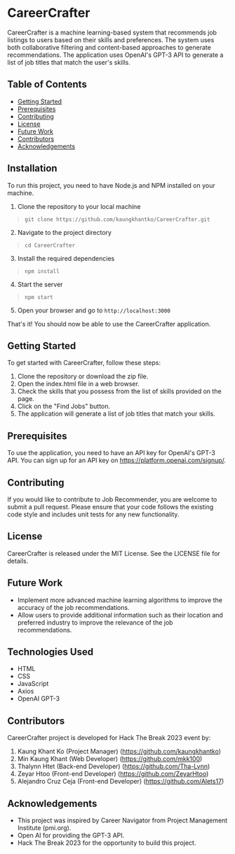 # CareerCrafter

CareerCrafter is a machine learning-based system that recommends job listings to users based on their skills and preferences. The system uses both collaborative filtering and content-based approaches to generate recommendations. The application uses OpenAI's GPT-3 API to generate a list of job titles that match the user's skills.

## Table of Contents

- [Getting Started](#getting-started)
- [Prerequisites](#prerequisites)
- [Contributing](#contributing)
- [License](#license)
- [Future Work](#future-work)
- [Contributors](#contributors)
- [Acknowledgements](#acknowledgements)

## Installation

To run this project, you need to have Node.js and NPM installed on your machine.

1. Clone the repository to your local machine
> ```git clone https://github.com/kaungkhantko/CareerCrafter.git```
2. Navigate to the project directory
> ```cd CareerCrafter```
3. Install the required dependencies
> ```npm install```
4. Start the server
> ```npm start```
5. Open your browser and go to `http://localhost:3000`

That's it! You should now be able to use the CareerCrafter application.

## Getting Started

To get started with CareerCrafter, follow these steps:

1. Clone the repository or download the zip file.
2. Open the index.html file in a web browser.
3. Check the skills that you possess from the list of skills provided on the page.
4. Click on the "Find Jobs" button.
5. The application will generate a list of job titles that match your skills.

## Prerequisites

To use the application, you need to have an API key for OpenAI's GPT-3 API. You can sign up for an API key on https://platform.openai.com/signup/.

## Contributing

If you would like to contribute to Job Recommender, you are welcome to submit a pull request. Please ensure that your code follows the existing code style and includes unit tests for any new functionality.

## License

CareerCrafter is released under the MIT License. See the LICENSE file for details.

## Future Work

- Implement more advanced machine learning algorithms to improve the accuracy of the job recommendations.
- Allow users to provide additional information such as their location and preferred industry to improve the relevance of the job recommendations.

## Technologies Used

- HTML
- CSS
- JavaScript
- Axios
- OpenAI GPT-3

## Contributors

CareerCrafter project is developed for Hack The Break 2023 event by:

1. Kaung Khant Ko (Project Manager) (https://github.com/kaungkhantko)
2. Min Kaung Khant (Web Developer) (https://github.com/mkk100)
3. Thalynn Htet (Back-end Developer) (https://github.com/Tha-Lynn)
4. Zeyar Htoo (Front-end Developer) (https://github.com/ZeyarHtoo)
5. Alejandro Cruz Ceja (Front-end Developer) (https://github.com/Alets17)

## Acknowledgements

- This project was inspired by Career Navigator from Project Management Institute (pmi.org). 
- Open AI for providing the GPT-3 API. 
- Hack The Break 2023 for the opportunity to build this project.
